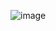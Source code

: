 ![image](https://user-images.githubusercontent.com/85678935/229070466-c415ec84-4e61-49e7-bb50-61a64d9245af.png)
